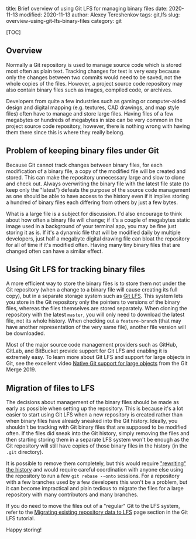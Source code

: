 title: Brief overview of using Git LFS for managing binary files
date: 2020-11-13
modified: 2020-11-13
author: Alexey Tereshenkov
tags: git,lfs
slug: overview-using-git-lfs-binary-files
category: git

[TOC]

## Overview

Normally a Git repository is used to manage source code which is stored most often as plain text.
Tracking changes for text is very easy because only the changes between two commits would need to be
saved, not the whole copies of the files.
However, a project source code repository may also contain binary files such as images, compiled code, or
archives.

Developers from quite a few industries such as gaming or computer-aided design and digital mapping
(e.g. textures, CAD drawings, and map style files) often have to manage and store large files.
Having files of a few megabytes or hundreds of megabytes in size can be very common in 
the project source code repository, however, there is nothing wrong with having them there
since this is where they really belong.

## Problem of keeping binary files under Git

Because Git cannot track changes between binary files, for each modification of a binary
file, a copy of the modified file will be created and stored.
This can make the repository unnecessary large and slow to clone and check out.
Always overwriting the binary file with the latest file state (to keep only the "latest") 
defeats the purpose of the source code management as one should be able to have access to the
history even if it implies storing a hundred of binary files each differing from others by just
a few bytes.

What is a large file is a subject for discussion.
I'd also encourage to think about how often a binary file will change; 
if it's a couple of megabytes static image used in a background of your terminal app, 
you may be fine just storing it as is.
If it's a dynamic file that will be modified daily by multiple developers, just half a megabyte
digital drawing file can bloat the repository for all of time if it's modified often.
Having many tiny binary files that are changed often can have a similar effect.

## Using Git LFS for tracking binary files

A more efficient way to store the binary files is to store them not under the Git repository
(when a change to a binary file will cause creating its full copy),
but in a separate storage system such as [Git LFS](https://git-lfs.github.com/).
This system lets you store in the Git repository only the pointers to versions of the binary files,
whereas the files themselves are stored separately.
When cloning the repository with the latest `master`, 
you will only need to download the latest file, not its whole history.
When checking out a `feature-branch` (that may have another representation of the very same file),
another file version will be downloaded.

Most of the major source code management providers such as GitHub, GitLab, and BitBucket provide
support for Git LFS and enabling it is extremely easy.
To learn more about Git LFS and support for large objects in Git, see the excellent video
[Native Git support for large objects](https://www.youtube.com/watch?v=0sRHRMp-Bpc) from the Git Merge 2019.

## Migration of files to LFS

The decisions about management of the binary files should be made as early as possible when
setting up the repository.
This is because it's a lot easier to start using Git LFS when a new repository is created rather
than when binary files have already sneaked into the Git history.
Ideally, you shouldn't be tracking with Git binary files that are supposed to be modified often.
If the files did sneak into the Git history, simply removing the files and then starting storing them
in a separate LFS system won't be enough as the Git repository will still have copies of those
binary files in the history (in the `.git` directory).

It is possible to remove them completely, but this would require 
["rewriting" the history](https://darekkay.com/blog/git-rewriting-history/) and would 
require careful coordination with anyone else using the repository to run a few `git rebase --onto` sessions.
For a repository with a few branches used by a few developers this won't be a problem, but it can become
impractical and plain tedious to migrate the files for a large repository with many contributors and
many branches.

If you do need to move the files out of a "regular" Git to the LFS system, refer to the
[Migrating existing repository data to LFS](https://github.com/git-lfs/git-lfs/wiki/Tutorial#migrating-existing-repository-data-to-lfs) 
page section in the Git LFS tutorial.

Happy storing!
